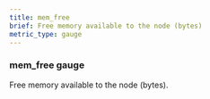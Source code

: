 ```yaml
---
title: mem_free
brief: Free memory available to the node (bytes)
metric_type: gauge
---
```

### mem_free gauge

Free memory available to the node (bytes).